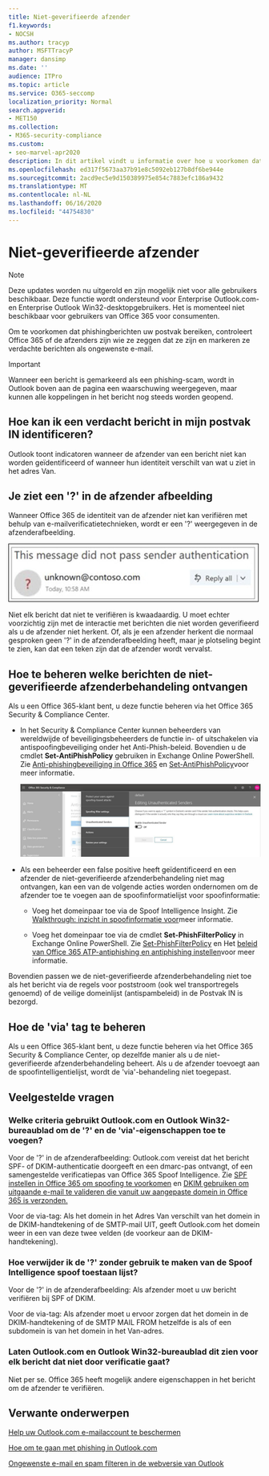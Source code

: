 ```yaml
---
title: Niet-geverifieerde afzender
f1.keywords:
- NOCSH
ms.author: tracyp
author: MSFTTracyP
manager: dansimp
ms.date: ''
audience: ITPro
ms.topic: article
ms.service: O365-seccomp
localization_priority: Normal
search.appverid:
- MET150
ms.collection:
- M365-security-compliance
ms.custom:
- seo-marvel-apr2020
description: In dit artikel vindt u informatie over hoe u voorkomen dat phishingberichten uw postvak bereiken, Outlook.com en de webversie van Outlook.
ms.openlocfilehash: ed317f5673aa37b91e8c5092eb127b8df6be944e
ms.sourcegitcommit: 2acd9ec5e9d150389975e854c7883efc186a9432
ms.translationtype: MT
ms.contentlocale: nl-NL
ms.lasthandoff: 06/16/2020
ms.locfileid: "44754830"
---
```

# <a name="unverified-sender"></a>Niet-geverifieerde afzender

> [!NOTE]
> Deze updates worden nu uitgerold en zijn mogelijk niet voor alle gebruikers beschikbaar. Deze functie wordt ondersteund voor Enterprise Outlook.com- en Enterprise Outlook Win32-desktopgebruikers. Het is momenteel niet beschikbaar voor gebruikers van Office 365 voor consumenten.

Om te voorkomen dat phishingberichten uw postvak bereiken, controleert Office 365 of de afzenders zijn wie ze zeggen dat ze zijn en markeren ze verdachte berichten als ongewenste e-mail.

> [!IMPORTANT]
> Wanneer een bericht is gemarkeerd als een phishing-scam, wordt in Outlook boven aan de pagina een waarschuwing weergegeven, maar kunnen alle koppelingen in het bericht nog steeds worden geopend.

## <a name="how-can-i-identify-a-suspicious-message-in-my-inbox"></a>Hoe kan ik een verdacht bericht in mijn postvak IN identificeren?

Outlook toont indicatoren wanneer de afzender van een bericht niet kan worden geïdentificeerd of wanneer hun identiteit verschilt van wat u ziet in het adres Van.

## <a name="you-see-a--in-the-sender-image"></a>Je ziet een '?' in de afzender afbeelding

Wanneer Office 365 de identiteit van de afzender niet kan verifiëren met behulp van e-mailverificatietechnieken, wordt er een '?' weergegeven in de afzenderafbeelding.

![Bericht is niet geslaagd voor verificatie](../../media/message-did-not-pass-verification.jpg)

Niet elk bericht dat niet te verifiëren is kwaadaardig. U moet echter voorzichtig zijn met de interactie met berichten die niet worden geverifieerd als u de afzender niet herkent. Of, als je een afzender herkent die normaal gesproken geen '?' in de afzenderafbeelding heeft, maar je plotseling begint te zien, kan dat een teken zijn dat de afzender wordt vervalst.

## <a name="how-to-manage-which-messages-receive-the-unverified-sender-treatment"></a>Hoe te beheren welke berichten de niet-geverifieerde afzenderbehandeling ontvangen 

Als u een Office 365-klant bent, u deze functie beheren via het Office 365 Security & Compliance Center.

- In het Security & Compliance Center kunnen beheerders van wereldwijde of beveiligingsbeheerders de functie in- of uitschakelen via antispoofingbeveiliging onder het Anti-Phish-beleid. Bovendien u de cmdlet **Set-AntiPhishPolicy** gebruiken in Exchange Online PowerShell. Zie [Anti-phishingbeveiliging in Office 365](anti-phishing-protection.md) en [Set-AntiPhishPolicy](https://docs.microsoft.com/powershell/module/exchange/set-antiphishpolicy)voor meer informatie.

    ![Niet-geverifieerde afzenders bewerken in de grafische interface.](../../media/unverified-sender-article-editing-unauthenticated-senders.jpg)

- Als een beheerder een false positive heeft geïdentificeerd en een afzender de niet-geverifieerde afzenderbehandeling niet mag ontvangen, kan een van de volgende acties worden ondernomen om de afzender toe te voegen aan de spoofinformatielijst voor spoofinformatie:

  - Voeg het domeinpaar toe via de Spoof Intelligence Insight. Zie [Walkthrough: inzicht in spoofinformatie voor](walkthrough-spoof-intelligence-insight.md)meer informatie.

  - Voeg het domeinpaar toe via de cmdlet **Set-PhishFilterPolicy** in Exchange Online PowerShell. Zie [Set-PhishFilterPolicy](https://docs.microsoft.com/powershell/module/exchange/set-phishfilterpolicy) en Het [beleid van Office 365 ATP-antiphishing en antiphishing instellen](set-up-anti-phishing-policies.md)voor meer informatie.

Bovendien passen we de niet-geverifieerde afzenderbehandeling niet toe als het bericht via de regels voor poststroom (ook wel transportregels genoemd) of de veilige domeinlijst (antispambeleid) in de Postvak IN is bezorgd.

## <a name="how-to-manage-the-via-tag"></a>Hoe de 'via' tag te beheren 

Als u een Office 365-klant bent, u deze functie beheren via het Office 365 Security & Compliance Center, op dezelfde manier als u de niet-geverifieerde afzenderbehandeling beheert. Als u de afzender toevoegt aan de spoofintelligentielijst, wordt de 'via'-behandeling niet toegepast.

## <a name="frequently-asked-questions"></a>Veelgestelde vragen

### <a name="what-criteria-does-outlookcom-and-outlook-win32-desktop-use-to-add-the--and-the-via-properties"></a>Welke criteria gebruikt Outlook.com en Outlook Win32-bureaublad om de '?' en de 'via'-eigenschappen toe te voegen?

Voor de '?' in de afzenderafbeelding: Outlook.com vereist dat het bericht SPF- of DKIM-authenticatie doorgeeft en een dmarc-pas ontvangt, of een samengestelde verificatiepas van Office 365 Spoof Intelligence. Zie [SPF instellen in Office 365 om spoofing te voorkomen](set-up-spf-in-office-365-to-help-prevent-spoofing.md) en [DKIM gebruiken om uitgaande e-mail te valideren die vanuit uw aangepaste domein in Office 365 is verzonden.](use-dkim-to-validate-outbound-email.md)

Voor de via-tag: Als het domein in het Adres Van verschilt van het domein in de DKIM-handtekening of de SMTP-mail UIT, geeft Outlook.com het domein weer in een van deze twee velden (de voorkeur aan de DKIM-handtekening).

### <a name="how-do-i-remove-the--without-utilizing-the-spoof-intelligence-spoof-allow-list"></a>Hoe verwijder ik de '?' zonder gebruik te maken van de Spoof Intelligence spoof toestaan lijst?

Voor de '?' in de afzenderafbeelding: Als afzender moet u uw bericht verifiëren bij SPF of DKIM.

Voor de via-tag: Als afzender moet u ervoor zorgen dat het domein in de DKIM-handtekening of de SMTP MAIL FROM hetzelfde is als of een subdomein is van het domein in het Van-adres.

### <a name="do-outlookcom-and-outlook-win32-desktop-show-this-for-every-message-that-doesnt-pass-authentication"></a>Laten Outlook.com en Outlook Win32-bureaublad dit zien voor elk bericht dat niet door verificatie gaat?

Niet per se. Office 365 heeft mogelijk andere eigenschappen in het bericht om de afzender te verifiëren.

## <a name="related-topics"></a>Verwante onderwerpen

[Help uw Outlook.com e-mailaccount te beschermen](https://support.microsoft.com/office/a4f20fc5-4307-4ece-8231-6d4d4bd8a9ba)

[Hoe om te gaan met phishing in Outlook.com](https://support.microsoft.com/office/0d882ea5-eedc-4bed-aebc-079ffa1105a3)

[Ongewenste e-mail en spam filteren in de webversie van Outlook](https://support.microsoft.com/office/db786e79-54e2-40cc-904f-d89d57b7f41d)
